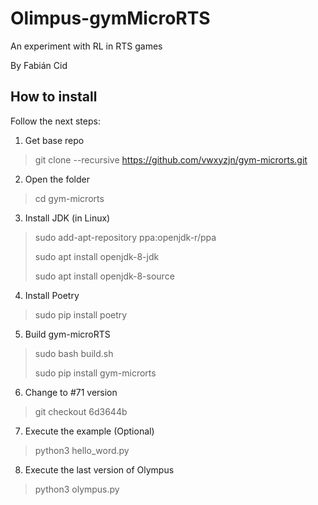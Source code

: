 # Olimpus-gymMicroRTS

An experiment with RL in RTS games

By Fabián Cid

## How to install

Follow the next steps:

1) Get base repo
> git clone --recursive https://github.com/vwxyzjn/gym-microrts.git

2) Open the folder
> cd gym-microrts

3) Install JDK (in Linux)
> sudo add-apt-repository ppa:openjdk-r/ppa
>
> sudo apt install openjdk-8-jdk
>
> sudo apt install openjdk-8-source

4) Install Poetry
> sudo pip install poetry

5) Build gym-microRTS
> sudo bash build.sh
>
> sudo pip install gym-microrts

6) Change to #71 version
> git checkout 6d3644b

7) Execute the example (Optional)
> python3 hello_word.py

8) Execute the last version of Olympus
> python3 olympus.py
